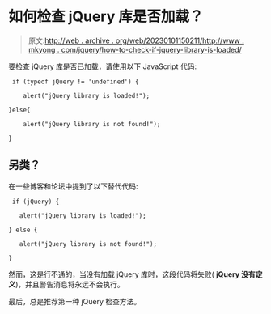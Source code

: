 # 如何检查 jQuery 库是否加载？

> 原文:[http://web . archive . org/web/20230101150211/http://www . mkyong . com/jquery/how-to-check-if-jquery-library-is-loaded/](http://web.archive.org/web/20230101150211/http://www.mkyong.com/jquery/how-to-check-if-jquery-library-is-loaded/)

要检查 jQuery 库是否已加载，请使用以下 JavaScript 代码:

```
 if (typeof jQuery != 'undefined') {

    alert("jQuery library is loaded!");

}else{

    alert("jQuery library is not found!");

} 
```

## 另类？

在一些博客和论坛中提到了以下替代代码:

```
 if (jQuery) {  

   alert("jQuery library is loaded!");

} else {

   alert("jQuery library is not found!");

} 
```

然而，这是行不通的，当没有加载 jQuery 库时，这段代码将失败( **jQuery 没有定义**)，并且警告消息将永远不会执行。

最后，总是推荐第一种 jQuery 检查方法。

<input type="hidden" id="mkyong-current-postId" value="5183">